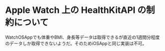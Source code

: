 # Apple Watch 上の HealthKitAPI の制約について
WatchOSAppでも体重やBMI、身長等データは取得できるが直近の1週間分程度のデータしか取得できないようだ。そのためiOSAppと同じ実装は不可。
